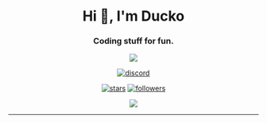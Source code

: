 <h1 align="center">Hi 👋, I'm Ducko</h1>
<h3 align="center">Coding stuff for fun.</h3>

<div align="center">

<img src="https://lanyard.cnrad.dev/api/711712752246325343">

[![discord](https://img.shields.io/discord/909261119103832084?style=for-the-badge&color=5865f2&label=Discord)](https://discord.gg/TKz7BMwEap)
  
[![stars](https://img.shields.io/github/stars/DuckoDas?color=009F81&label=stars&style=for-the-badge)](https://github.com/DuckoDas/)
[![followers](https://img.shields.io/github/followers/DuckoDas?color=009F81&style=for-the-badge)](https://github.com/DuckoDas/)
  
<a href="https://github.com/DuckoDas/github-profile-views-counter">
  <img src="https://komarev.com/ghpvc/?username=DuckoDas&style=for-the-badge">
</a>
  
</div>
<hr>
